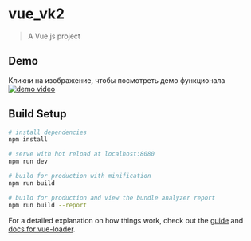 # vue_vk2

> A Vue.js project

## Demo
Кликни на изображение, чтобы посмотреть демо функционала  
[![demo video](http://img.youtube.com/vi/mlEf1I39lH0/0.jpg)](https://www.youtube.com/watch?v=mlEf1I39lH0)

## Build Setup

``` bash
# install dependencies
npm install

# serve with hot reload at localhost:8080
npm run dev

# build for production with minification
npm run build

# build for production and view the bundle analyzer report
npm run build --report
```

For a detailed explanation on how things work, check out the [guide](http://vuejs-templates.github.io/webpack/) and [docs for vue-loader](http://vuejs.github.io/vue-loader).

